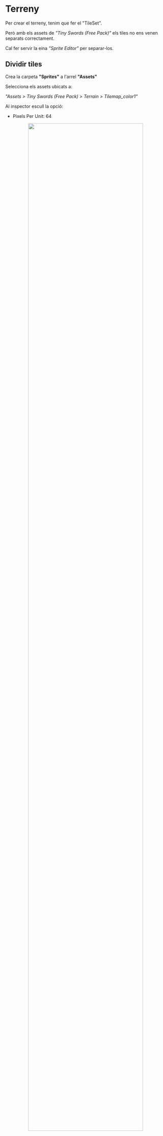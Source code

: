 # Terreny

Per crear el terreny, tenim que fer el "TileSet".

Però amb els assets de *"Tiny Swords (Free Pack)"* els tiles no ens venen separats correctament.

Cal fer servir la eina *"Sprite Editor"* per separar-los.

## Dividir tiles

Crea la carpeta **"Sprites"** a l'arrel **"Assets"**

Selecciona els assets ubicats a:

*"Assets > Tiny Swords (Free Pack) > Terrain > Tilemap_color1"*

Al inspector escull la opció:

- Pixels Per Unit: 64

<center>
<img src="./assets/terreny-pixelsperunit.png" style="width: 90%; max-width: 400px">
</center>
<br/>

Assegura't que continuen sel·leccionats els assets de:

*"Assets > Tiny Swords (Free Pack) > Terrain > Tilemap_color1"*

Obre la eina **"Window > 2D > Sprite Editor"**

Veuràs com apareix al editor de sprites:

<center>
<img src="./assets/terreny-selectsprites.png" style="width: 90%; max-width: 500px">
</center>
<br/>

Apreta el botó **"Slice"** i escull:

- Type: Grid by Cell Size
- X: 64
- Y: 64

Apreteu el botó **"Slice"** del quadre emergent:

<center>
<img src="./assets/terreny-slice.png" style="width: 90%; max-width: 500px">
</center>
<br/>

Veuràs que els assets ara estàn correctament dividits:

<center>
<img src="./assets/terreny-assetsfine.png" style="width: 90%; max-width: 500px">
</center>
<br/>

## Afegir tiles al TileSet

Crea una nova carpeta dins de **"Assets > Sprites"** anomenada **"Grass Palette"**

A la einta de **"Tile Palette"** creeu una nova paleta anomenada **"Grass Palette"**, guarda-la dins de:

*"Assets > Sprites > Grass Palette"*

<center>
<img src="./assets/terreny-grasspalette.png" style="width: 90%; max-width: 500px">
</center>
<br/>

Arrossega els tiles de gespa cap aquesta nova paleta. Escull la carpeta que acabem de crear **"Grass Palette"**

<center>
<img src="./assets/terreny-addgrass.png" style="width: 90%; max-width: 500px">
</center>

A la **"Hierarchy"** afegeix un nou tilemap anomenat **"Ground"**

*"2D Object > Tilemap > Rectangular"*

<center>
<img src="./assets/terreny-newground.png" style="width: 90%; max-width: 400px">
</center>
<br/>

Dibuixa un terreny senzill:

<center>
<img src="./assets/terreny-simpleland.png" style="width: 90%; max-width: 400px">
</center>
<br/>

Si proves el joc, veuràs que el terreny queda per sobre del jugador.

Al inspector de l'objecte **"Ground"**, a l'apartat **"Tilemap Renderer"** escull la opció:

- Order in Layer: -1

Això el posa per sota del jugador.

<center>
<img src="./assets/terreny-groundorder.png" style="width: 90%; max-width: 400px">
</center>
<br/>

## Elevated grass

Escull l'asset amb la herva de color diferent:

*"Assets > Tiny Swords (Free Pack) > Terrain > Tilemap_color3"*

- Defineix els **"Pixels per Unit"** a 64

- Retalla-la amb el **"Sprite Editor"**

    - Slice type: Grid by Cell Size
    - Mida: 64x64
    - Slice
    - Apply

- Arrossega els tiles generats cap a **"Tile Palette"** i guarda-la a una nova carpeta **"Sprites > Elevated Grass Pallete"**

<center>
<img src="./assets/terreny-elevatedgrass.png" style="width: 90%; max-width: 300px">
</center>
<br/>

Al l'object **"Grid"** afegeix un nou tilemap anomenat **"Elevated"**

*"2D Object > Tilemap > Rectangular"*

<center>
<img src="./assets/terreny-elevatedhierarchy.png" style="width: 90%; max-width: 300px">
</center>
<br/>

Per dibuixar sobre aquest nou tilemap, s'ha de tenir escollit a la **"Tile Palette"**

<center>
<img src="./assets/terreny-elevatedselect.png" style="width: 90%; max-width: 300px">
</center>
<br/>

Crea una nova estructura elevada, en aquesta nou TileMap **"Elevated"**

<center>
<img src="./assets/terreny-elevatedground.png" style="width: 90%; max-width: 300px">
</center>
<br/>

Veuràs que el player ara passa per sota de les decoracions i per sobre del terreny.

## Xocs i profunditat

Posa un nou component **"Tilemap Collider 2D"** al tilemap **"Elevated"**

A l'inspector del **"Player"**, a l'apartat **"Sprite Renderer"** posa el paràmetre:

- Order in Layer: 5
